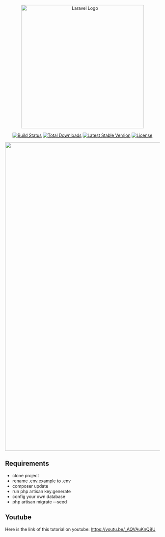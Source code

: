 <p align="center"><a href="https://laravel.com" target="_blank"><img src="https://raw.githubusercontent.com/laravel/art/master/logo-lockup/5%20SVG/2%20CMYK/1%20Full%20Color/laravel-logolockup-cmyk-red.svg" width="400" alt="Laravel Logo"></a></p>

<p align="center">
<a href="https://github.com/laravel/framework/actions"><img src="https://github.com/laravel/framework/workflows/tests/badge.svg" alt="Build Status"></a>
<a href="https://packagist.org/packages/laravel/framework"><img src="https://img.shields.io/packagist/dt/laravel/framework" alt="Total Downloads"></a>
<a href="https://packagist.org/packages/laravel/framework"><img src="https://img.shields.io/packagist/v/laravel/framework" alt="Latest Stable Version"></a>
<a href="https://packagist.org/packages/laravel/framework"><img src="https://img.shields.io/packagist/l/laravel/framework" alt="License"></a>
</p>


<p align="center">
    <a href="#" target="_blank">
    <img src="https://raw.githubusercontent.com/mohsenkarimi-mk/Laravel-Search-with-Relationships/main/public/poster.png" width="1000">
    </a>
</p>


## Requirements

- clone project
- rename .env.example to .env
- composer update
- run php artisan key:generate
- config your own database
- php artisan migrate --seed


## Youtube
Here is the link of this tutorial on youtube: https://youtu.be/_AQVAuKnQ8U




